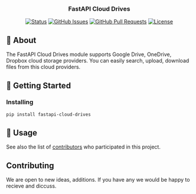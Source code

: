 <h3 align="center">FastAPI Cloud Drives</h3>

<div align="center">

[![Status](https://img.shields.io/badge/status-active-success.svg)]()
[![GitHub Issues](https://img.shields.io/github/issues/kylelobo/The-Documentation-Compendium.svg)](https://github.com/MadeByMads/fastapi-cloud-drives/issues)
[![GitHub Pull Requests](https://img.shields.io/github/issues-pr/kylelobo/The-Documentation-Compendium.svg)](https://github.com/MadeByMads/fastapi-cloud-drives/pulls)
[![License](https://img.shields.io/badge/license-MIT-blue.svg)](/LICENSE)

</div>


## 🧐 About <a name = "about"></a>

The FastAPI Cloud Drives module supports Google Drive, OneDrive, Dropbox cloud storage providers. You can easily search, upload, download files from this cloud providers. 


## 🏁 Getting Started <a name = "getting_started"></a>

### Installing

```bash
pip install fastapi-cloud-drives
```

## 🎈 Usage <a name="usage"></a>


See also the list of [contributors](https://github.com/MadeByMads/fastapi-cloud-drives/graphs/contributors) who participated in this project.


## Contributing
We are open to  new ideas, additions. If you have any we would be happy to recieve and diccuss.